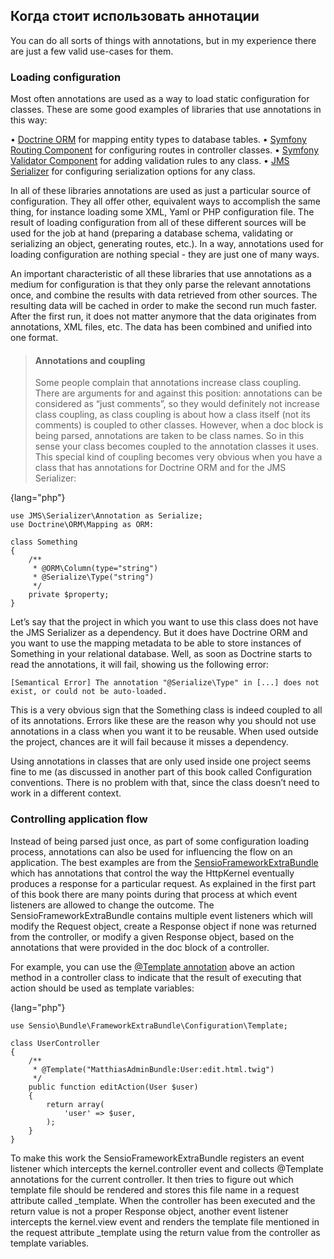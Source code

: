 ## Когда стоит использовать аннотации

You can do all sorts of things with annotations, but in my experience there are just a few valid
use-cases for them.

### Loading configuration

Most often annotations are used as a way to load static configuration for classes. These are some
good examples of libraries that use annotations in this way:

• [Doctrine ORM](https://github.com/doctrine/doctrine2) for mapping entity types to database tables.
• [Symfony Routing Component](https://github.com/symfony/routing) for configuring routes in controller classes.
• [Symfony Validator Component](https://github.com/symfony/validator) for adding validation rules to any class.
• [JMS Serializer](https://github.com/schmittjoh/serializer) for configuring serialization options for any class.

In all of these libraries annotations are used as just a particular source of configuration. They all
offer other, equivalent ways to accomplish the same thing, for instance loading some XML, Yaml or
PHP configuration file. The result of loading configuration from all of these different sources will be
used for the job at hand (preparing a database schema, validating or serializing an object, generating
routes, etc.). In a way, annotations used for loading configuration are nothing special - they are just
one of many ways.

An important characteristic of all these libraries that use annotations as a medium for configuration is that 
they only parse the relevant annotations once, and combine the results with data retrieved
from other sources. The resulting data will be cached in order to make the second run much faster.
After the first run, it does not matter anymore that the data originates from annotations, XML files,
etc. The data has been combined and unified into one format.

> #### Annotations and coupling
>
> Some people complain that annotations increase class coupling. There are arguments
> for and against this position: annotations can be considered as “just comments”, so they
> would definitely not increase class coupling, as class coupling is about how a class itself
> (not its comments) is coupled to other classes. However, when a doc block is being
> parsed, annotations are taken to be class names. So in this sense your class becomes
> coupled to the annotation classes it uses.
> This special kind of coupling becomes very obvious when you have a class that has
> annotations for Doctrine ORM and for the JMS Serializer:

{lang="php"}
~~~~~~~~~~~~
use JMS\Serializer\Annotation as Serialize;
use Doctrine\ORM\Mapping as ORM:

class Something
{
    /**
     * @ORM\Column(type="string")
     * @Serialize\Type("string")
     */
    private $property;
}
~~~~~~~~~~~~

Let’s say that the project in which you want to use this class does not have the JMS
Serializer as a dependency. But it does have Doctrine ORM and you want to use the
mapping metadata to be able to store instances of Something in your relational database.
Well, as soon as Doctrine starts to read the annotations, it will fail, showing us the
following error:

~~~~~~~~~~~~
[Semantical Error] The annotation "@Serialize\Type" in [...] does not
exist, or could not be auto-loaded.
~~~~~~~~~~~~

This is a very obvious sign that the Something class is indeed coupled to all of its
annotations. Errors like these are the reason why you should not use annotations in
a class when you want it to be reusable. When used outside the project, chances are it
will fail because it misses a dependency.

Using annotations in classes that are only used inside one project seems fine to me (as
discussed in another part of this book called Configuration conventions. There is no
problem with that, since the class doesn’t need to work in a different context.

### Controlling application flow

Instead of being parsed just once, as part of some configuration loading process, annotations can
also be used for influencing the flow on an application. The best examples are from the 
[SensioFrameworkExtraBundle](https://github.com/sensiolabs/SensioFrameworkExtraBundle) which has 
annotations that control the way the HttpKernel eventually produces a response for a particular request. 
As explained in the first part of this book there are many points during that process at which event listeners 
are allowed to change the outcome. The SensioFrameworkExtraBundle contains multiple event listeners which will 
modify the Request object, create a Response object if none was returned from the controller, or modify a 
given Response object, based on the annotations that were provided in the doc block of a controller.

For example, you can use the 
[@Template annotation](http://symfony.com/doc/current/bundles/SensioFrameworkExtraBundle/annotations/view.html) 
above an action method in a controller class to indicate that the result of executing that action should be used 
as template variables:

{lang="php"}
~~~~~~~~~~~~
use Sensio\Bundle\FrameworkExtraBundle\Configuration\Template;

class UserController
{
    /**
     * @Template("MatthiasAdminBundle:User:edit.html.twig")
     */
    public function editAction(User $user)
    {
        return array(
            'user' => $user,
        );
    }
}
~~~~~~~~~~~~

To make this work the SensioFrameworkExtraBundle registers an event listener which intercepts
the kernel.controller event and collects @Template annotations for the current controller. It then
tries to figure out which template file should be rendered and stores this file name in a request
attribute called _template. When the controller has been executed and the return value is not a
proper Response object, another event listener intercepts the kernel.view event and renders the
template file mentioned in the request attribute _template using the return value from the controller
as template variables.
